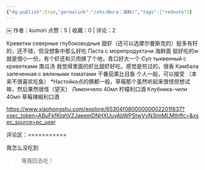 ```yaml
---
{"dg-publish":true,"permalink":"/xhs/Юнга｜海鲜/","tags":["rednote"]}
---
```


￼
作者：kumori
点赞：5   |   收藏：0   |   评论：2

Креветки северные глубоководные 甜虾（还可以选摩尔曼斯克的）挺多有籽的，还不错，但没想象中那么好吃
Паста с морепродуктачи 海鲜面 挺好吃的w就是很小一份，有个虾还和贝肉换了个地，青口好大一个
Суп тыквенный с креветками 南瓜汤 我觉得里面的虾比甜虾好吃，感觉是煎过的，很香
Камбала запеченная с вялеными томатами 干番茄熏比目鱼 个人一般，可以接受 （本来不很喜欢吃鱼）
*Настойка点的俩都一般，草莓那个虽然听起来很怪但想试嘛，然后果然很怪（望天）
Лимончело 40мл 柠檬利口酒
Клубника-чили 40мл 草莓辣椒利口酒

https://www.xiaohongshu.com/explore/65304f08000000002201f837?xsec_token=ABuFkfKlqhVZJaeemDNHXUuyAbWPStwVvN3jmMLMthffc=&xsec_source=pc_user

评论区：===========

我怎么没吃到

> 等我回去吃！
